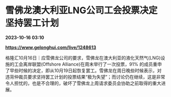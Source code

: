 # 雪佛龙澳大利亚LNG公司工会投票决定坚持罢工计划

**2023-10-16 03:10**

**https://www.gelonghui.com/live/1248613**

格隆汇10月16日｜应雪佛龙公司的要求，雪佛龙在澳大利亚的液化天然气(LNG)设施的工会离岸联盟(Offshore Alliance)在周末举行了一次投票，91% 的成员重申了早些时候的决定，即从10月19日起恢复罢工。雪佛龙在周日晚些时候表示，对违背仲裁员要求坚持罢工计划的投票结果“极为失望”；而讨论仍在继续，这是非常令人担忧的，也是不合理的，破坏了雪佛龙上周请求委员会协助之前取得的重大进展。